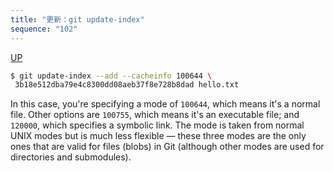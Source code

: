 ```yaml
---
title: "更新：git update-index"
sequence: "102"
---
```


[UP](/git/git-index.html)


```bash
$ git update-index --add --cacheinfo 100644 \
 3b18e512dba79e4c8300dd08aeb37f8e728b8dad hello.txt
```

In this case, you're specifying a mode of `100644`, which means it's a normal file.
Other options are `100755`, which means it's an executable file;
and `120000`, which specifies a symbolic link.
The mode is taken from normal UNIX modes but is much less flexible
— these three modes are the only ones that are valid for files (blobs) in Git
(although other modes are used for directories and submodules).
